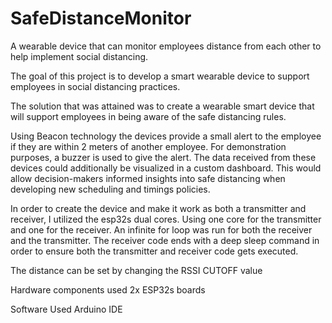 # SafeDistanceMonitor
A wearable device that can monitor employees distance from each other to help implement social distancing.


The goal of this project is to develop a smart wearable device to support employees in social distancing practices.

The solution that was attained was to create a wearable smart device that will support employees in being aware of the safe distancing rules.

Using Beacon technology the devices provide a small alert to the employee if they are within 2 meters of another employee. For demonstration purposes, a buzzer is used to give the alert. The data received from these devices could additionally be visualized in a custom dashboard. This would allow decision-makers informed insights into safe distancing when developing new scheduling and timings policies.

In order to create the device and make it work as both a transmitter and receiver, I utilized the esp32s dual cores. Using one core for the transmitter and one for the receiver. An infinite for loop was run for both the receiver and the transmitter. The receiver code ends with a deep sleep command in order to ensure both the transmitter and receiver code gets executed.

The distance can be set by changing the RSSI CUTOFF value

Hardware components used 
2x ESP32s boards 

Software Used
Arduino IDE
